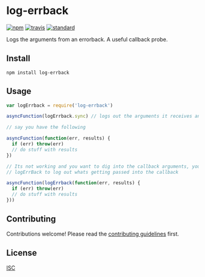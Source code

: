 # log-errback

[![npm][npm-image]][npm-url]
[![travis][travis-image]][travis-url]
[![standard][standard-image]][standard-url]

[npm-image]: https://img.shields.io/npm/v/log-errback.svg?style=flat-square
[npm-url]: https://www.npmjs.com/package/log-errback
[travis-image]: https://img.shields.io/travis/bcomnes/log-errback.svg?style=flat-square
[travis-url]: https://travis-ci.org/bcomnes/log-errback
[standard-image]: https://img.shields.io/badge/code%20style-standard-brightgreen.svg?style=flat-square
[standard-url]: http://npm.im/standard

Logs the arguments from an errorback. A useful callback probe.

## Install

```
npm install log-errback
```

## Usage

```js
var logErrback = require('log-errback')

asyncFunction(logErrback.sync) // logs out the arguments it receives and does not call a callback

// say you have the following

asyncFunction(function(err, results) {
  if (err) throw(err)
  // do stuff with results
})

// Its not working and you want to dig into the callback arguments, you can insert
// logErrBack to log out whats getting passed into the callback

asyncFunction(logErrback(function(err, results) {
  if (err) throw(err)
  // do stuff with results
}))
```

## Contributing

Contributions welcome! Please read the [contributing guidelines](CONTRIBUTING.md) first.

## License

[ISC](LICENSE)
